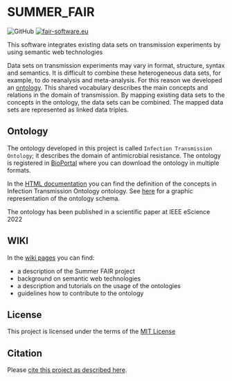 # SUMMER_FAIR
![GitHub](https://img.shields.io/github/license/UtrechtUniversity/summer-fair)
[![fair-software.eu](https://img.shields.io/badge/fair--software.eu-%E2%97%8F%20%20%E2%97%8F%20%20%E2%97%8B%20%20%E2%97%8F%20%20%E2%97%8B-orange)](https://fair-software.eu)

This software integrates existing data sets on transmission experiments by using semantic web technologies

Data sets on transmission experiments may vary in format, structure, syntax and semantics.
It is difficult to combine these heterogeneous data sets, for example, to do reanalysis and meta-analysis.
For this reason we developed an [ontology](/src/create_ontology/map_ontology/infection_trans.owl).
This shared vocabulary describes the main concepts and relations in the domain of transmission.
By mapping existing data sets to the concepts in the ontology, the data sets can be combined.
The mapped data sets are represented as linked data triples. 

## Ontology
The ontology developed in this project is called `Infection Transmission Ontology`; it describes the domain of antimicrobial resistance.
The ontology is registered in [BioPortal](https://bioportal.bioontology.org/ontologies/INFECTION_TRANS) where you can download the ontology in multiple formats.

In the [HTML documentation](https://htmlpreview.github.io/?https://github.com/UtrechtUniversity/summer-fair/blob/master/docs/index.html) you can find the definition of the concepts in Infection Transmission Ontology ontology.
See [here](../blob/master/docs/ontology/schema.png) for a graphic representation of the ontology schema.

The ontology has been published in a scientific paper at IEEE eScience 2022

## WIKI 
In the [wiki pages](https://github.com/UtrechtUniversity/summer-fair/wiki) you can find:
* a description of the Summer FAIR project
* background on semantic web technologies 
* a description and tutorials on the usage of the ontologies
* guidelines how to contribute to the ontology

## License
This project is licensed under the terms of the [MIT License](/LICENSE.md)

## Citation
Please [cite this project as described here](/CITATION.md).



